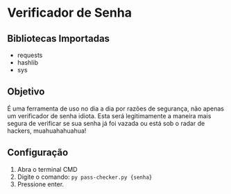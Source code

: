 # Verificador de Senha

## Bibliotecas Importadas
- requests
- hashlib
- sys

## Objetivo
É uma ferramenta de uso no dia a dia por razões de segurança, não apenas um verificador de senha idiota. Esta será legitimamente a maneira mais segura de verificar se sua senha já foi vazada ou está sob o radar de hackers, muahuahahuahua! 

## Configuração
1. Abra o terminal CMD
2. Digite o comando: `py pass-checker.py {senha}`
3. Pressione enter. 
